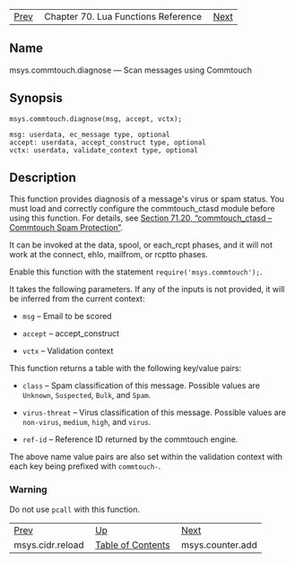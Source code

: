 |     |     |     |
| --- | --- | --- |
| [Prev](lua.ref.msys.cidr.reload)  | Chapter 70. Lua Functions Reference |  [Next](lua.ref.msys.counter.add) |

<a name="lua.ref.msys.commtouch.diagnose"></a>
## Name

msys.commtouch.diagnose — Scan messages using Commtouch

<a name="idp17752048"></a>
## Synopsis

`msys.commtouch.diagnose(msg, accept, vctx);`

```
msg: userdata, ec_message type, optional
accept: userdata, accept_construct type, optional
vctx: userdata, validate_context type, optional
```
<a name="idp17755168"></a>
## Description

This function provides diagnosis of a message's virus or spam status. You must load and correctly configure the commtouch_ctasd module before using this function. For details, see [Section 71.20, “commtouch_ctasd – Commtouch Spam Protection”](modules.commtouch "71.20. commtouch_ctasd – Commtouch Spam Protection").

It can be invoked at the data, spool, or each_rcpt phases, and it will not work at the connect, ehlo, mailfrom, or rcptto phases.

Enable this function with the statement `require('msys.commtouch');`.

It takes the following parameters. If any of the inputs is not provided, it will be inferred from the current context:

*   `msg` – Email to be scored

*   `accept` – accept_construct

*   `vctx` – Validation context

This function returns a table with the following key/value pairs:

*   `class` – Spam classification of this message. Possible values are `Unknown`, `Suspected`, `Bulk`, and `Spam`.

*   `virus-threat` – Virus classification of this message. Possible values are `non-virus`, `medium`, `high`, and `virus`.

*   `ref-id` – Reference ID returned by the commtouch engine.

The above name value pairs are also set within the validation context with each key being prefixed with `commtouch-`.

### Warning

Do not use `pcall` with this function.

|     |     |     |
| --- | --- | --- |
| [Prev](lua.ref.msys.cidr.reload)  | [Up](lua.function.details) |  [Next](lua.ref.msys.counter.add) |
| msys.cidr.reload  | [Table of Contents](index) |  msys.counter.add |

